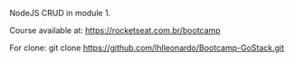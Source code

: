 NodeJS CRUD in module 1.

Course available at: https://rocketseat.com.br/bootcamp

For clone: git clone https://github.com/lhlleonardo/Bootcamp-GoStack.git
